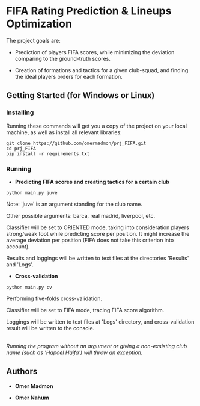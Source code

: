 # FIFA Rating Prediction & Lineups Optimization

The project goals are:

* Prediction of players FIFA scores, while minimizing the deviation comparing to the ground-truth scores.

* Creation of formations and tactics for a given club-squad, and finding the ideal players orders for each formation.

## Getting Started (for Windows or Linux)

### Installing

Running these commands will get you a copy of the project on your local machine, as well as install all relevant libraries:

```
git clone https://github.com/omermadmon/prj_FIFA.git
cd prj_FIFA
pip install -r requirements.txt
```

### Running

* **Predicting FIFA scores and creating tactics for a certain club**

```
python main.py juve
```

Note: 'juve' is an argument standing for the club name.

Other possible arguments: barca, real madrid, liverpool, etc.

Classifier will be set to ORIENTED mode, taking into consideration players strong/weak foot while predicting score per position. 
It might increase the average deviation per position (FIFA does not take this criterion into account).

Results and loggings will be written to text files at the directories 'Results' and 'Logs'.


* **Cross-validation**

```
python main.py cv
```

Performing five-folds cross-validation.

Classifier will be set to FIFA mode, tracing FIFA score algorithm.

Loggings will be written to text files at 'Logs' directory, and cross-validation result will be written to the console.

<br />*Running the program without an argument or giving a non-exsisting club name (such as 'Hapoel Haifa') will throw an exception.*


## Authors

* **Omer Madmon** 

* **Omer Nahum** 

